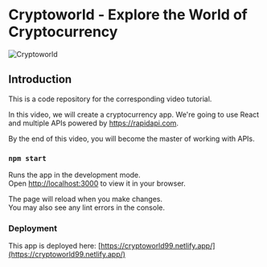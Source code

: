 # Cryptoworld - Explore the World of Cryptocurrency

![Cryptoworld](https://i.ibb.co/L063ghK/Screenshot-2022-12-05-223148.png)

## Introduction
This is a code repository for the corresponding video tutorial. 

In this video, we will create a cryptocurrency app. We're going to use React and multiple APIs powered by https://rapidapi.com.

By the end of this video, you will become the master of working with APIs.

### `npm start`

Runs the app in the development mode.\
Open [http://localhost:3000](http://localhost:3000) to view it in your browser.

The page will reload when you make changes.\
You may also see any lint errors in the console.

### Deployment

This app is deployed here: [https://cryptoworld99.netlify.app/](https://cryptoworld99.netlify.app/)
